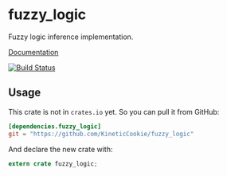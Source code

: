 # fuzzy_logic
Fuzzy logic inference implementation.

[Documentation](http://kineticcookie.github.io/fuzzy_logic/fuzzy_logic/index.html)

[![Build Status](https://travis-ci.org/KineticCookie/fuzzy_logic.svg?branch=master)](https://travis-ci.org/KineticCookie/fuzzy_logic)
## Usage
This crate is not in `crates.io` yet.
So you can pull it from GitHub:

```toml
[dependencies.fuzzy_logic]
git = "https://github.com/KineticCookie/fuzzy_logic"
```
And declare the new crate with:
```rust
extern crate fuzzy_logic;
```
